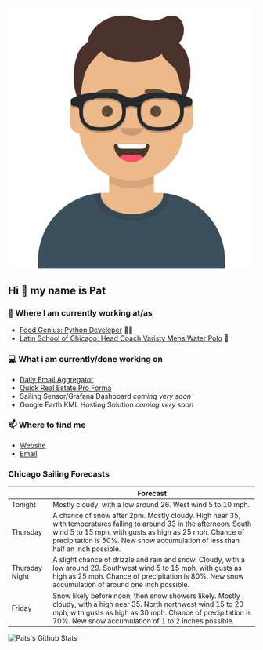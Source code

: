 [![Social banner for p-j-falconer](https://raw.githubusercontent.com/P-J-FALCONER/P-J-FALCONER/master/assets/avataaars.svg)](https://patfalconer.com/)
## Hi :wave: my name is Pat

### 💼 Where I am currently working at/as
- [Food Genius: Python Developer](https://getfoodgenius.com/) 🍔🐍
- [Latin School of Chicago: Head Coach Varisty Mens Water Polo](https://www.latinschool.org/) 🤽


### 💻 What i am currently/done working on
 - [Daily Email Aggregator](https://github.com/P-J-FALCONER/dott_daily_mail)
 - [Quick Real Estate Pro Forma](https://github.com/P-J-FALCONER/henry)
 - Sailing Sensor/Grafana Dashboard *coming very soon*
 - Google Earth KML Hosting Solution *coming very soon*

### 📫 Where to find me
 - [Website](https://patfalconer.com/)
 - [Email](mailto:patrick.j.falconer@gmail.com)


### Chicago Sailing Forecasts
|   | Forecast  |
|---|---|
| Tonight | Mostly cloudy, with a low around 26. West wind 5 to 10 mph. |
| Thursday | A chance of snow after 2pm. Mostly cloudy. High near 35, with temperatures falling to around 33 in the afternoon. South wind 5 to 15 mph, with gusts as high as 25 mph. Chance of precipitation is 50%. New snow accumulation of less than half an inch possible. |
| Thursday Night | A slight chance of drizzle and rain and snow. Cloudy, with a low around 29. Southwest wind 5 to 15 mph, with gusts as high as 25 mph. Chance of precipitation is 80%. New snow accumulation of around one inch possible. |
| Friday | Snow likely before noon, then snow showers likely. Mostly cloudy, with a high near 35. North northwest wind 15 to 20 mph, with gusts as high as 30 mph. Chance of precipitation is 70%. New snow accumulation of 1 to 2 inches possible. |

![Pats's Github Stats](https://github-readme-stats.vercel.app/api?username=p-j-falconer&show_icons=true&theme=radical)
